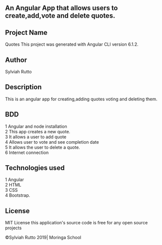 
## An Angular App that allows users to create,add,vote and  delete quotes.

## Project Name
Quotes
This project was generated with Angular CLI version 6.1.2.

## Author
Sylviah Rutto


## Description
This is an angular app for creating,adding quotes voting and deleting them.


## BDD
1 Angular and node installation<br>
2 This app creates a new quote.<br>
3 It allows a user to add quote<br>
4 Allows user to vote and see completion date<br>
5 It allows the user to delete a quote.<br>
6 Internet connection

## Technologies used
1 Angular<br>
2 HTML<br>
3 CSS<br>
4 Bootstrap.

## License 
MIT License this application's source code is free for any open source projects

©Sylviah Rutto 2019| Moringa School




